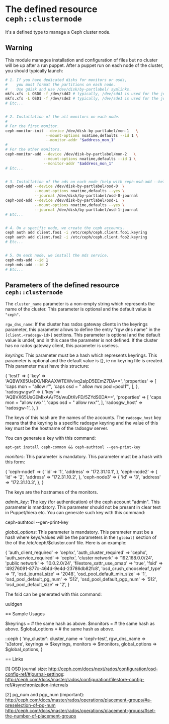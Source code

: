 # The defined resource `ceph::clusternode`

It's a defined type to manage a Ceph cluster node.


## Warning

This module manages installation and configuration of files
but no cluster will be up after a run puppet. After a puppet
run on each node of the cluster, you should typically
launch:

```sh
# 1. If you have dedicated disks for monitors or osds,
#    you must format the partitions on each node.
#    Use gdisk and use /dev/disk/by-partlabel/ symlinks.
mkfs.xfs -L OSD0 -f /dev/sdd2 # typically, /dev/sdd1 is used for the journal.
mkfs.xfs -L OSD1 -f /dev/sde2 # typically, /dev/sde1 is used for the journal.
# Etc...


# 2. Installation of the all monitors on each node.
#
# For the first monitor.
ceph-monitor-init --device /dev/disk-by-partlabel/mon-1   \
                  --mount-options noatime,defaults --id 1 \
                  --monitor-addr "$address_mon_1"
#
# For the other monitors.
ceph-monitor-add --device /dev/disk-by-partlabel/mon-2   \
                 --mount-options noatime,defaults --id 1 \
                 --monitor-addr "$address_mon_1"
# Etc...


# 3. Installation of the ods on each node (help with ceph-osd-add --help).
ceph-osd-add --device /dev/disk-by-partlabel/osd-0  \
             --mount-options noatime,defaults --yes \
             --journal /dev/disk/by-partlabel/osd-0-journal
ceph-osd-add --device /dev/disk-by-partlabel/osd-1  \
             --mount-options noatime,defaults --yes \
             --journal /dev/disk/by-partlabel/osd-1-journal
# Etc...


# 4. On a specific node, we create the ceph accounts.
ceph auth add client.foo1 -i /etc/ceph/ceph.client.foo1.keyring
ceph auth add client.foo2 -i /etc/ceph/ceph.client.foo2.keyring
# Etc...


# 5. On each node, we install the mds service.
ceph-mds-add --id 1
ceph-mds-add --id 2
# Etc...
```


## Parameters of the defined resource `ceph::clusternode`

The `cluster_name` parameter is a non-empty string which
represents the name of the cluster. This parameter is
optional and the default value is `"ceph"`.

`rgw_dns_name`:
If the cluster has rados gateway clients in the keyrings
parameter, this parameter allows to define the entry
"rgw dns name" in the `[client.<radosgw-id>]` sections.
This parameter is optional and the default value is undef,
and in this case the parameter is not defined.
If the cluster has no rados gateway client, this parameter
is useless.

*keyrings*:
This parameter must be a hash which represents keyrings.
This parameter is optional and the default value is {},
ie no keyring file is created. This parameter must have
this structure:

 { 'test1'       => { 'key'          => 'AQBWX65UeDO/NRAAXWTEWvlvq2alpD5EEmZ7DA==',
                      'properties'   => [ 'caps mon = "allow r"',
                                        'caps osd = " allow rwx pool=pool1"',
                                        ],
                    },
   'radosgw.gw1' => { 'key'          => 'AQBVX65UsGEMIxAA/F5t/wuDtKvFD/5ZYdS0DA==',
                      'properties'   => [ 'caps mon = "allow rwx"',
                                        'caps osd = " allow rwx"',
                                        ],
                      'radosgw_host' => 'radosgw-1',
                    },
 }

The keys of this hash are the names of the accounts.
The `radosgw_host` key means that the keyring is a specific
radosgw keyring and the value of this key must be the hostname
of the radosgw server.

You can generate a key with this command:

    apt-get install ceph-common && ceph-authtool --gen-print-key

*monitors*:
This parameter is mandatory. This parameter must be
a hash with this form:

   { 'ceph-node1' => { 'id'            => '1',
                       'address'       => '172.31.10.1',
                     },
     'ceph-node2' => { 'id'            => '2',
                       'address'       => '172.31.10.2',
                     },
     'ceph-node3' => { 'id'            => '3',
                       'address'       => '172.31.10.3',
                     },
   }

The keys are the hostnames of the monitors.

*admin_key*:
The key (for authentication) of the ceph account "admin".
This parameter is mandatory. This parameter should not
be present in clear text in Puppet/hiera etc.
You can generate such key with this command:

  ceph-authtool --gen-print-key

*global_options*:
This parameter is mandatory. This parameter must be
a hash where keys/values will be the parameters in
the `[global]` section of the of the /etc/ceph/$cluster.conf
file. Here is an example:

 { 'auth_client_required'      => 'cephx',
   'auth_cluster_required'     => 'cephx',
   'auth_service_required'     => 'cephx',
   'cluster network'           => '192.168.0.0/24',
   'public network'            => '10.0.2.0/24',
   'filestore_xattr_use_omap'  => 'true',
   'fsid'                      => '49276091-877c-464d-9e4d-23786db82fc8',
   'osd_crush_chooseleaf_type' => '1',
   'osd_journal_size'          => '2048',
   'osd_pool_default_min_size' => '1',
   'osd_pool_default_pg_num'   => '512',
   'osd_pool_default_pgp_num'  => '512',
   'osd_pool_default_size'     => '2',
 }

The fsid can be generated with this command:

  uuidgen

== Sample Usages

 $keyrings       = # the same hash as above.
 $monitors       = # the same hash as above.
 $global_options = # the same hash as above.

 ::ceph { 'my_cluster':
    cluster_name   => 'ceph-test',
    rgw_dns_name   => 's3store',
    keyrings       => $keyrings,
    monitors       => $monitors,
    global_options => $global_options,
 }

== Links

[1] OSD journal size:
http://ceph.com/docs/next/rados/configuration/osd-config-ref/#journal-settings:
http://ceph.com/docs/master/rados/configuration/filestore-config-ref/#synchronization-intervals

[2] pg_num and pgp_num (important):
http://ceph.com/docs/master/rados/operations/placement-groups/#a-preselection-of-pg-num
http://ceph.com/docs/master/rados/operations/placement-groups/#set-the-number-of-placement-groups





